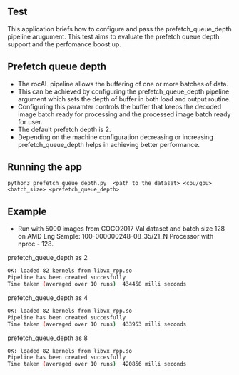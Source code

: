 ## Test

This application briefs how to configure and pass the prefetch_queue_depth pipeline arugument.
This  test  aims to evaluate the prefetch queue depth support and the perfomance boost up.

## Prefetch queue depth

* The rocAL pipeline allows the buffering of one or more batches of data.
* This can be achieved by configuring the prefetch_queue_depth pipeline argument which sets the depth of buffer in both load and output routine.
* Configuring this paramter controls the buffer that keeps the decoded image batch ready for processing and the processed image batch ready for user.
* The default prefetch depth is 2.
* Depending on the machine configuration decreasing or increasing   prefetch_queue_depth helps in achieving better performance.

## Running the app

`python3 prefetch_queue_depth.py  <path to the dataset> <cpu/gpu> <batch_size> <prefetch_queue_depth>`

## Example

* Run with 5000 images from COCO2017 Val dataset and batch size 128 on AMD Eng Sample: 100-000000248-08_35/21_N Processor with nproc - 128.

prefetch_queue_depth as 2

```bash
OK: loaded 82 kernels from libvx_rpp.so
Pipeline has been created succesfully
Time taken (averaged over 10 runs)  434458 milli seconds
```

prefetch_queue_depth as 4

```bash
OK: loaded 82 kernels from libvx_rpp.so
Pipeline has been created succesfully
Time taken (averaged over 10 runs)  433953 milli seconds
```

prefetch_queue_depth as 8

```bash
OK: loaded 82 kernels from libvx_rpp.so
Pipeline has been created succesfully
Time taken (averaged over 10 runs)  420856 milli seconds
```
